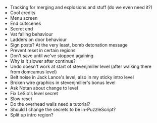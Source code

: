 - Tracking for merging and explosions and stuff (do we even need it?)
- Cool credits
- Menu screen
- End cutscenes
- Secret end
- Vat falling behaviour
- Ladders on door behaviour
- Sign posts? At the very least, bomb detonation message
- Prevent reset in certain regions
- Don't save until we've stopped againing
- Why is it slower after continue?
- Undo doesn't work at start of stevenjmiller level (after walking there from domcamus level)
- Belt noise in Jack Lance's level, also in my sticky intro level
- Broken wire graphics in stevenjmiller's bonus level
- Ask Notan about change to level
- Fix LeSlo's level secret
- Slow reset
- Do the overhead walls need a tutorial?
- Should I change the secrets to be in-PuzzleScript?
- Split up intro region?
